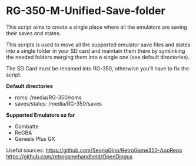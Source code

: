 # RG-350-M-Unified-Save-folder
This script aims to create a single place where all the emulators are saving their saves and states.

This scripts is used to move all the supported emulator save files and states into a single folder in your SD card and maintain them there by symlinking the needed folders merging them into a single one (see default directories).

The SD Card must be renamed into RG-350, otherwise you'll have to fix the script.

**Default directories**
- roms: /media/RG-350/roms
- saves/states: /media/RG-350/saves

**Supported Emulators so far**
- Gambatte
- ReGBA
- Genesis Plus GX

Useful sources:
https://github.com/SeongGino/RetroGame350-AppRepo
https://github.com/retrogamehandheld/OpenDingux
